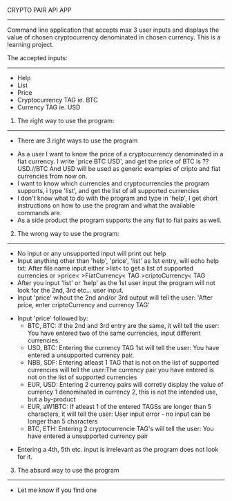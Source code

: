 CRYPTO PAIR API APP
__________________________________________________________________________________________________________________
Command line application that accepts max 3 user inputs and displays the value of chosen cryptocurrency denominated in chosen currency.
This is a learning project.

The accepted inputs:
__________________________________________________________________________________________________________________
- Help 
- List
- Price
- Cryptocurrency TAG ie. BTC
- Currency TAG ie. USD



1. The right way to use the program:
__________________________________________________________________________________________________________________
- There are 3 right ways to use the program
* As a user I want to know the price of a cryptocurrency denominated in a fiat currency. I write 'price BTC USD', and get the price of BTC is ?? USD.//BTC And USD will be used as generic examples of cripto and fiat currencies from now on.
* I want to know which currencies and cryptocurrencies the program supports, i type 'list', and get the list of all supported currencies
* I don't know what to do with the program and type in 'help', I get short instructions on how to use the program and what the available commands are.
* As a side product the program supports the any fiat to fiat pairs as well.

2. The wrong way to use the program:
__________________________________________________________________________________________________________________
* No input or any unsupported input will print out help
* Input anything other than 'help', 'price', 'list' as 1st entry, will echo help txt: After file name input either >list< to get a list of supported currencies or >price< >FiatCurrency< TAG >criptoCurrency< TAG
* After you input 'list' or 'help' as the 1st user input the program will not look for the 2nd, 3rd etc... user input.
* Input 'price' wihout the 2nd and/or 3rd output will tell the user: 'After price, enter criptoCurrency and currency TAG'
- Input 'price' followed by:
  * BTC, BTC: If the 2nd and 3rd entry are the same, it will tell the user: You have entered two of the same currencies, input different currencies.
  * USD, BTC: Entering the currency TAG 1st will tell the user: You have entered a unsupported currency pair.
  * NBB, SDF: Entering atleast 1 TAG that is not on the list of supported currencies will tell the user:The currency pair you have entered is not on the list of supported currencies
  * EUR, USD: Entering 2 currency pairs will corretly display the value of currency 1 denominated in currency 2, this is not the intended use, but a by-product
  * EUR, aW1BTC: If atleast 1 of the entered TAGSs are longer than 5 characters, it will tell the user: User input error - no input can be longer than 5 characters
  * BTC, ETH: Entering 2 cryptocurrencie TAG's will tell the user: You have entered a unsupported currency pair
* Entering a 4th, 5th etc. input is irrelevant as the program does not look for it.

3. The absurd way to use the program
__________________________________________________________________________________________________________________
* Let me know if you find one